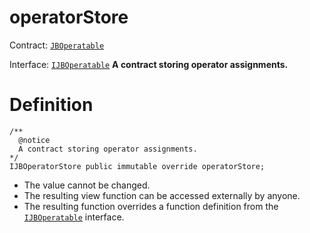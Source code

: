 # operatorStore

Contract: [`JBOperatable`](/api/contracts/or-abstract/jboperatable/README.md)​‌

Interface: [`IJBOperatable`](/api/interfaces/ijboperatable.md)
**A contract storing operator assignments.**

# Definition

```solidity
/** 
  @notice 
  A contract storing operator assignments.
*/ 
IJBOperatorStore public immutable override operatorStore;
```

* The value cannot be changed.
* The resulting view function can be accessed externally by anyone.
* The resulting function overrides a function definition from the [`IJBOperatable`](/api/interfaces/ijboperatable.md) interface.

